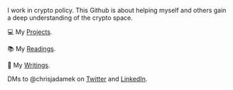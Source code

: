 I work in crypto policy. This Github is about helping myself and others gain a deep understanding of the crypto space. 

💻 My [Projects](/projectsList.md).

📚 My [Readings](/readingList.md). 

📓 My [Writings](/writingList.md).

DMs to @chrisjadamek on [Twitter](https://twitter.com/ChrisJAdamek) and [LinkedIn](https://www.linkedin.com/in/chrisjadamek/). 


